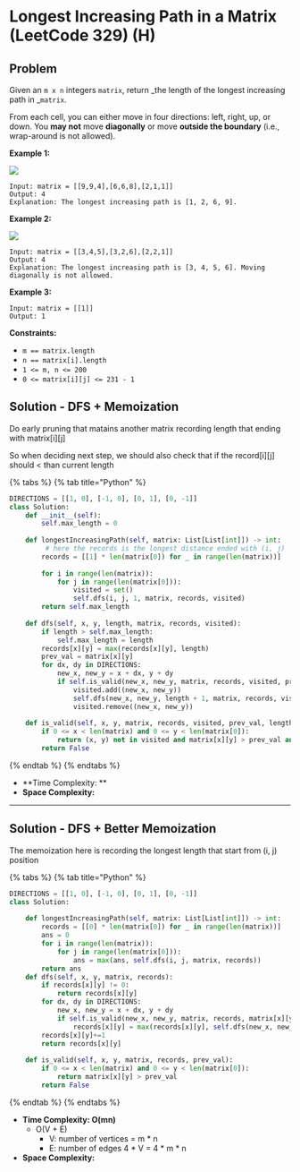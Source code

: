 # Longest Increasing Path in a Matrix (LeetCode 329) (H)

## Problem

Given an `m x n` integers `matrix`, return _the length of the longest increasing path in _`matrix`.

From each cell, you can either move in four directions: left, right, up, or down. You **may not** move **diagonally** or move **outside the boundary** (i.e., wrap-around is not allowed).

&#x20;

**Example 1:**

![](https://assets.leetcode.com/uploads/2021/01/05/grid1.jpg)

```
Input: matrix = [[9,9,4],[6,6,8],[2,1,1]]
Output: 4
Explanation: The longest increasing path is [1, 2, 6, 9].
```

**Example 2:**

![](https://assets.leetcode.com/uploads/2021/01/27/tmp-grid.jpg)

```
Input: matrix = [[3,4,5],[3,2,6],[2,2,1]]
Output: 4
Explanation: The longest increasing path is [3, 4, 5, 6]. Moving diagonally is not allowed.
```

**Example 3:**

```
Input: matrix = [[1]]
Output: 1
```

&#x20;

**Constraints:**

* `m == matrix.length`
* `n == matrix[i].length`
* `1 <= m, n <= 200`
* `0 <= matrix[i][j] <= 231 - 1`

## Solution - DFS + Memoization

Do early pruning that matains another matrix recording length that ending with matrix\[i]\[j]

So when deciding next step, we should also check that if the record\[i]\[j] should < than current length

{% tabs %}
{% tab title="Python" %}
```python
DIRECTIONS = [[1, 0], [-1, 0], [0, 1], [0, -1]]
class Solution:
    def __init__(self):
        self.max_length = 0
                                        
    def longestIncreasingPath(self, matrix: List[List[int]]) -> int:
         # here the records is the longest distance ended with (i, j)
        records = [[1] * len(matrix[0]) for _ in range(len(matrix))]
        
        for i in range(len(matrix)):
            for j in range(len(matrix[0])):
                visited = set()
                self.dfs(i, j, 1, matrix, records, visited)
        return self.max_length
    
    def dfs(self, x, y, length, matrix, records, visited):
        if length > self.max_length:
            self.max_length = length
        records[x][y] = max(records[x][y], length)
        prev_val = matrix[x][y]
        for dx, dy in DIRECTIONS:
            new_x, new_y = x + dx, y + dy
            if self.is_valid(new_x, new_y, matrix, records, visited, prev_val, length + 1):
                visited.add((new_x, new_y))
                self.dfs(new_x, new_y, length + 1, matrix, records, visited)
                visited.remove((new_x, new_y))
    
    def is_valid(self, x, y, matrix, records, visited, prev_val, length):
        if 0 <= x < len(matrix) and 0 <= y < len(matrix[0]):
            return (x, y) not in visited and matrix[x][y] > prev_val and records[x][y] < length
        return False
```
{% endtab %}
{% endtabs %}

* **Time Complexity: **
* **Space Complexity:**

****

## Solution - DFS + Better Memoization

The memoization here is recording the longest length that start from (i, j) position

{% tabs %}
{% tab title="Python" %}
```python
DIRECTIONS = [[1, 0], [-1, 0], [0, 1], [0, -1]]
class Solution:
                                        
    def longestIncreasingPath(self, matrix: List[List[int]]) -> int:
        records = [[0] * len(matrix[0]) for _ in range(len(matrix))]
        ans = 0
        for i in range(len(matrix)):
            for j in range(len(matrix[0])):
                ans = max(ans, self.dfs(i, j, matrix, records))
        return ans
    def dfs(self, x, y, matrix, records):
        if records[x][y] != 0:
            return records[x][y]
        for dx, dy in DIRECTIONS:
            new_x, new_y = x + dx, y + dy
            if self.is_valid(new_x, new_y, matrix, records, matrix[x][y]):
                records[x][y] = max(records[x][y], self.dfs(new_x, new_y, matrix, records))
        records[x][y]+=1
        return records[x][y]
    
    def is_valid(self, x, y, matrix, records, prev_val):
        if 0 <= x < len(matrix) and 0 <= y < len(matrix[0]):
            return matrix[x][y] > prev_val
        return False
```
{% endtab %}
{% endtabs %}

* **Time Complexity:  O(mn)**
  * O(V + E)
    * V: number of vertices = m \* n
    * E: number of edges 4 \* V = 4 \* m \* n
* **Space Complexity:**
